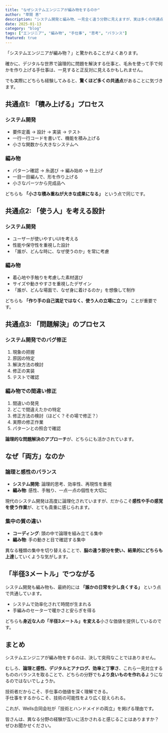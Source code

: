 ```yaml
---
title: "なぜシステムエンジニアが編み物をするのか"
author: "草間 恵"
description: "システム開発と編み物、一見全く違う分野に見えますが、実は多くの共通点があります。技術者が手仕事に惹かれる理由を考察してみました。"
date: 2025-01-13
category: "blog"
tags: ["エンジニア", "編み物", "手仕事", "思考", "バランス"]
featured: true
---
```


「システムエンジニアが編み物？」と驚かれることがよくあります。

<!-- [TODO] 具体的なエピソードを追加
例：
- 実際に言われた印象的な言葉
- 編み物を始めたきっかけ
- 最初に作った作品の思い出
- 周りの反応で面白かったもの
-->

確かに、デジタルな世界で論理的に問題を解決する仕事と、毛糸を使って手で何かを作り上げる手仕事は、一見すると正反対に見えるかもしれません。

でも実際にどちらも経験してみると、**驚くほど多くの共通点**があることに気づきます。

## 共通点1: 「積み上げる」プロセス

### システム開発
- 要件定義 → 設計 → 実装 → テスト
- 一行一行コードを書いて、機能を積み上げる
- 小さな関数から大きなシステムへ

### 編み物
- パターン確認 → 糸選び → 編み始め → 仕上げ
- 一目一目編んで、形を作り上げる
- 小さなパーツから完成品へ

どちらも **「小さな積み重ねが大きな成果になる」** という点で同じです。

<!-- [TODO] 具体的な例を追加
例：
- 実際に作った編み物作品とその制作時間
- コーディングで作ったシステムの規模感
- 「積み上げ」の楽しさや苦労話
- 完成時の達成感の比較
-->

## 共通点2: 「使う人」を考える設計

### システム開発
- ユーザーが使いやすいUIを考える
- 性能や保守性を重視した設計
- 「誰が、どんな時に、なぜ使うのか」を常に考慮

### 編み物
- 着心地や手触りを考慮した素材選び
- サイズや動きやすさを重視したデザイン
- 「誰が、どんな場面で、なぜ身に着けるのか」を想像して制作

どちらも **「作り手の自己満足ではなく、使う人の立場に立つ」** ことが重要です。

## 共通点3: 「問題解決」のプロセス

### システム開発でのバグ修正
1. 現象の把握
2. 原因の特定
3. 解決方法の検討
4. 修正の実装
5. テストで確認

### 編み物での間違い修正
1. 間違いの発見
2. どこで間違えたかの特定
3. 修正方法の検討（ほどく？その場で修正？）
4. 実際の修正作業
5. パターンとの照合で確認

**論理的な問題解決のアプローチ**が、どちらにも活かされています。

## なぜ「両方」なのか

### 論理と感性のバランス
- **システム開発**: 論理的思考、効率性、再現性を重視
- **編み物**: 感性、手触り、一点一点の個性を大切に

現代のシステム開発は高度に論理化されていますが、だからこそ**感性や手の感覚を使う作業**が、とても貴重に感じられます。

### 集中の質の違い
- **コーディング**: 頭の中で論理を組み立てる集中
- **編み物**: 手の動きと目で確認する集中

異なる種類の集中を切り替えることで、**脳の違う部分を使い、結果的にどちらも上達**していくような気がします。

<!-- [TODO] より深い洞察を追加
例：
- 編み物がプログラミングに与えた良い影響の具体例
- プログラミングが編み物に活きた経験
- ストレス解消や脳の休憩としての効果
- 創造性への影響
-->

## 「半径3メートル」でつながる

システム開発も編み物も、最終的には **「誰かの日常を少し良くする」** という点で共通しています。

- システムで効率化されて時間が生まれる
- 手編みのセーターで暖かさと安らぎを得る

どちらも**身近な人の「半径3メートル」を変える**小さな価値を提供しているのです。

## まとめ

システムエンジニアが編み物をするのは、決して突飛なことではありません。

むしろ、**論理と感性、デジタルとアナログ、効率と丁寧さ**、これら一見対立するもののバランスを取ることで、どちらの分野でも**より良いものを作れる**ようになるのではないでしょうか。

技術者だからこそ、手仕事の価値を深く理解できる。  
手仕事をするからこそ、技術の可能性をより広く捉えられる。

これが、Wells合同会社が「技術とハンドメイドの両立」を掲げる理由です。

皆さんは、異なる分野の経験が互いに活かされると感じることはありますか？  
ぜひお聞かせください。

<!-- [TODO] 読者への問いかけや行動喚起を強化
例：
- コメント欄やSNSでの交流を促す
- 編み物を始めたいエンジニアへのアドバイス
- おすすめの編み物入門書や動画
- Wells合同会社のハンドメイド作品の紹介へのリンク
- 今後のワークショップの予告
-->